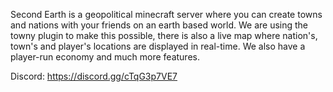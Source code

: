 Second Earth is a geopolitical minecraft server where you can create towns and nations with your friends on an earth based world. We are using the towny plugin to make this possible, there is also a live map where nation's, town's and player's locations are displayed in real-time. We also have a player-run economy and much more features.

Discord: https://discord.gg/cTqG3p7VE7


